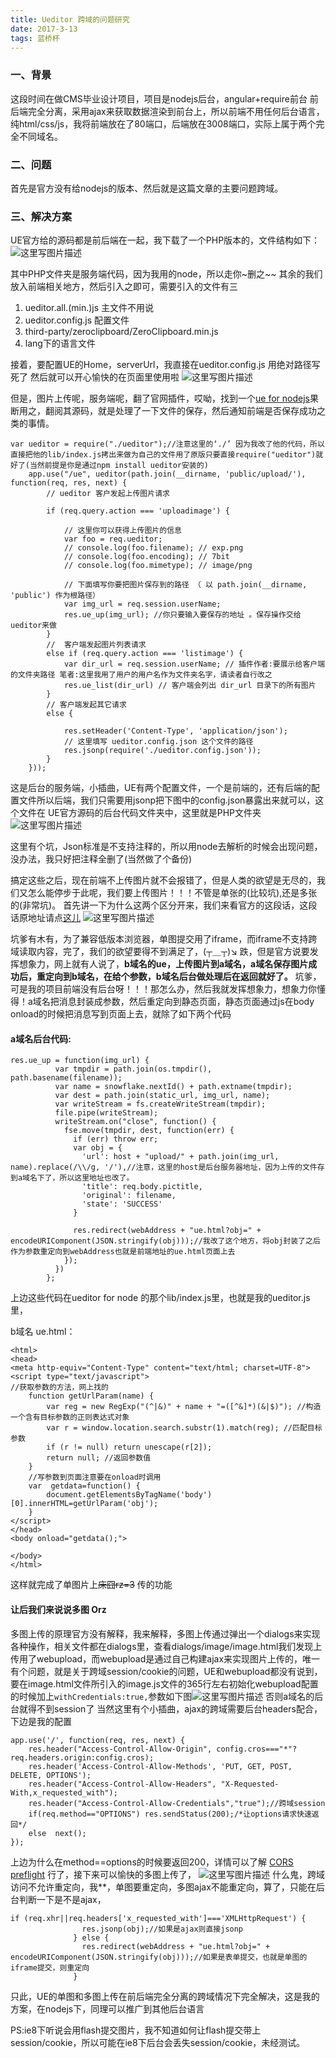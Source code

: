 ```yaml
---
title: Ueditor 跨域的问题研究
date: 2017-3-13
tags: 蓝桥杯
---
```

### 一、背景
这段时间在做CMS毕业设计项目，项目是nodejs后台，angular+require前台
前后端完全分离，采用ajax来获取数据渲染到前台上，所以前端不用任何后台语言，纯html/css/js，我将前端放在了80端口，后端放在3008端口，实际上属于两个完全不同域名。
<!--more-->
### 二、问题
首先是官方没有给nodejs的版本、然后就是这篇文章的主要问题跨域。

### 三、解决方案
UE官方给的源码都是前后端在一起，我下载了一个PHP版本的，文件结构如下：
![这里写图片描述](http://img.blog.csdn.net/20170323132937542?watermark/2/text/aHR0cDovL2Jsb2cuY3Nkbi5uZXQvRG9kZDkxOTk=/font/5a6L5L2T/fontsize/400/fill/I0JBQkFCMA==/dissolve/70/gravity/SouthEast)

其中PHP文件夹是服务端代码，因为我用的node，所以走你~删之~~
其余的我们放入前端相关地方，然后引入之即可，需要引入的文件有三

 1. ueditor.all.(min.)js  主文件不用说
 2. ueditor.config.js  配置文件
 3. third-party/zeroclipboard/ZeroClipboard.min.js
 4. lang下的语言文件

接着，要配置UE的Home，serverUrl，我直接在ueditor.config.js 用绝对路径写死了 然后就可以开心愉快的在页面里使用啦
![这里写图片描述](http://img.blog.csdn.net/20170323133559398?watermark/2/text/aHR0cDovL2Jsb2cuY3Nkbi5uZXQvRG9kZDkxOTk=/font/5a6L5L2T/fontsize/400/fill/I0JBQkFCMA==/dissolve/70/gravity/SouthEast)

但是，图片上传呢，服务端呢，翻了官网插件，哎呦，找到一个[ue for nodejs](https://github.com/netpi/ueditor)果断用之，翻阅其源码，就是处理了一下文件的保存，然后通知前端是否保存成功之类的事情。

```
var ueditor = require("./ueditor");//注意这里的‘./’ 因为我改了他的代码，所以直接把他的lib/index.js拷出来做为自己的文件用了原版只要直接require("ueditor")就好了(当然前提是你是通过npm install ueditor安装的)
	app.use("/ue", ueditor(path.join(__dirname, 'public/upload/'), function(req, res, next) {
		// ueditor 客户发起上传图片请求

		if (req.query.action === 'uploadimage') {

			// 这里你可以获得上传图片的信息
			var foo = req.ueditor;
			// console.log(foo.filename); // exp.png
			// console.log(foo.encoding); // 7bit
			// console.log(foo.mimetype); // image/png

			// 下面填写你要把图片保存到的路径 （ 以 path.join(__dirname, 'public') 作为根路径）
			var img_url = req.session.userName;
			res.ue_up(img_url); //你只要输入要保存的地址 。保存操作交给ueditor来做
		}
		//  客户端发起图片列表请求
		else if (req.query.action === 'listimage') {
			var dir_url = req.session.userName; // 插件作者:要展示给客户端的文件夹路径 笔者:这里我用了用户的用户名作为文件夹名字，请读者自行改之
			res.ue_list(dir_url) // 客户端会列出 dir_url 目录下的所有图片
		}
		// 客户端发起其它请求
		else {

			res.setHeader('Content-Type', 'application/json');
			// 这里填写 ueditor.config.json 这个文件的路径
			res.jsonp(require('./ueditor.config.json'));
		}
	}));
```
这是后台的服务端，小插曲，UE有两个配置文件，一个是前端的，还有后端的配置文件所以后端，我们只需要用jsonp把下图中的config.json暴露出来就可以，这个文件在 UE官方源码的后台代码文件夹中，这里就是PHP文件夹
![这里写图片描述](http://img.blog.csdn.net/20170323135326991?watermark/2/text/aHR0cDovL2Jsb2cuY3Nkbi5uZXQvRG9kZDkxOTk=/font/5a6L5L2T/fontsize/400/fill/I0JBQkFCMA==/dissolve/70/gravity/SouthEast)

这里有个坑，Json标准是不支持注释的，所以用node去解析的时候会出现问题，没办法，我只好把注释全删了(当然做了个备份)

搞定这些之后，现在前端不上传图片就不会报错了，但是人类的欲望是无尽的，我们又怎么能停步于此呢，我们要上传图片！！！不管是单张的(比较坑),还是多张的(非常坑)。
首先讲一下为什么这两个区分开来，我们来看官方的这段话，这段话原地址请点[这儿](http://fex.baidu.com/ueditor/#dev-crossdomain)
![这里写图片描述](http://img.blog.csdn.net/20170323140109746?watermark/2/text/aHR0cDovL2Jsb2cuY3Nkbi5uZXQvRG9kZDkxOTk=/font/5a6L5L2T/fontsize/400/fill/I0JBQkFCMA==/dissolve/70/gravity/SouthEast)

坑爹有木有，为了兼容低版本浏览器，单图提交用了iframe，而iframe不支持跨域读取内容，完了，我们的欲望要得不到满足了，(┬＿┬)↘ 跌，但是官方说要发挥想象力，网上就有人说了，**b域名的ue，上传图片到a域名，a域名保存图片成功后，重定向到b域名，在给个参数，b域名后台做处理后在返回就好了。** 坑爹，可是我的项目前端没有后台呀！！！那怎么办，然后我就发挥想象力，想象力你懂得！a域名把消息封装成参数，然后重定向到静态页面，静态页面通过js在body onload的时候把消息写到页面上去，就除了如下两个代码
#### a域名后台代码:

```
res.ue_up = function(img_url) {
          var tmpdir = path.join(os.tmpdir(), path.basename(filename));
          var name = snowflake.nextId() + path.extname(tmpdir);
          var dest = path.join(static_url, img_url, name);
          var writeStream = fs.createWriteStream(tmpdir);
          file.pipe(writeStream);
          writeStream.on("close", function() {
            fse.move(tmpdir, dest, function(err) {
              if (err) throw err;
              var obj = {
                'url': host + "upload/" + path.join(img_url, name).replace(/\\/g, '/'),//注意，这里的host是后台服务器地址，因为上传的文件存到a域名下了，所以这里地址也改了。
                'title': req.body.pictitle,
                'original': filename,
                'state': 'SUCCESS'
              }

              res.redirect(webAddress + "ue.html?obj=" + encodeURIComponent(JSON.stringify(obj)));//我改了这个地方，将obj封装了之后作为参数重定向到webAddress也就是前端地址的ue.html页面上去
            });
          })
        };
```
上边这些代码在ueditor for node 的那个lib/index.js里，也就是我的ueditor.js里，

b域名 ue.html：

```
<html>
<head>
<meta http-equiv="Content-Type" content="text/html; charset=UTF-8"> 
<script type="text/javascript">
//获取参数的方法，网上找的
	function getUrlParam(name) {
		var reg = new RegExp("(^|&)" + name + "=([^&]*)(&|$)"); //构造一个含有目标参数的正则表达式对象
		var r = window.location.search.substr(1).match(reg); //匹配目标参数
		if (r != null) return unescape(r[2]);
		return null; //返回参数值
	}
	//写参数到页面注意要在onload时调用
	var  getdata=function() {
		document.getElementsByTagName('body')[0].innerHTML=getUrlParam('obj');
	}
</script>
</head>
<body onload="getdata();">
	
</body>
</html>
```
这样就完成了单图片上<del>床囧rz=З</del> 传的功能

#### 让后我们来说说多图 Orz
多图上传的原理官方没有解释，我来解释，多图上传通过弹出一个dialogs来实现各种操作，相关文件都在dialogs里，查看dialogs/image/image.html我们发现上传用了webupload，而webupload是通过自己构建ajax来实现图片上传的，唯一有个问题，就是关于跨域session/cookie的问题，UE和webupload都没有说到，要在image.html文件所引入的image.js文件的365行左右初始化webupload配置的时候加上`withCredentials:true,`参数如下图![这里写图片描述](http://img.blog.csdn.net/20170323142039165?watermark/2/text/aHR0cDovL2Jsb2cuY3Nkbi5uZXQvRG9kZDkxOTk=/font/5a6L5L2T/fontsize/400/fill/I0JBQkFCMA==/dissolve/70/gravity/SouthEast) 否则a域名的后台就得不到session了
当然这里有个小插曲，ajax的跨域需要后台headers配合，下边是我的配置

```
app.use('/', function(req, res, next) {
    res.header("Access-Control-Allow-Origin", config.cros==="*"?req.headers.origin:config.cros);
    res.header('Access-Control-Allow-Methods', 'PUT, GET, POST, DELETE, OPTIONS');
    res.header("Access-Control-Allow-Headers", "X-Requested-With,x_requested_with");
    res.header("Access-Control-Allow-Credentials","true");//跨域session
    if(req.method=="OPTIONS") res.sendStatus(200);/*让options请求快速返回*/
    else  next();
});
```
上边为什么在method==options的时候要返回200，详情可以了解 [CORS preflight](https://developer.mozilla.org/zh-CN/docs/Web/HTTP/Access_control_CORS)
行了，接下来可以愉快的多图上传了，
![这里写图片描述](http://img.blog.csdn.net/20170323142912253?watermark/2/text/aHR0cDovL2Jsb2cuY3Nkbi5uZXQvRG9kZDkxOTk=/font/5a6L5L2T/fontsize/400/fill/I0JBQkFCMA==/dissolve/70/gravity/SouthEast)
什么鬼，跨域访问不允许重定向，我**，单图要重定向，多图ajax不能重定向，算了，只能在后台判断一下是不是ajax，

```
if (req.xhr||req.headers['x_requested_with']==='XMLHttpRequest') {
                res.jsonp(obj);//如果是ajax则直接jsonp
              } else {
                res.redirect(webAddress + "ue.html?obj=" + encodeURIComponent(JSON.stringify(obj)));//如果是表单提交，也就是单图的iframe提交，则重定向
              }
```
只此，UE的单图和多图上传在前后端完全分离的跨域情况下完全解决，这是我的方案，在nodejs下，同理可以推广到其他后台语言

PS:ie8下听说会用flash提交图片，我不知道如何让flash提交带上session/cookie，所以可能在ie8下后台会丢失session/cookie，未经测试。
